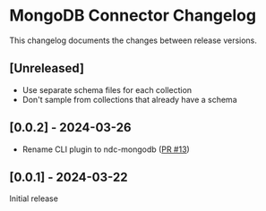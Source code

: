 # MongoDB Connector Changelog
This changelog documents the changes between release versions.

## [Unreleased]
- Use separate schema files for each collection
- Don't sample from collections that already have a schema

## [0.0.2] - 2024-03-26
- Rename CLI plugin to ndc-mongodb ([PR #13](https://github.com/hasura/ndc-mongodb/pull/13))

## [0.0.1] - 2024-03-22
Initial release